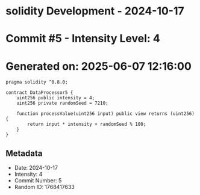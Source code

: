 ﻿# solidity Development - 2024-10-17
# Commit #5 - Intensity Level: 4
# Generated on: 2025-06-07 12:16:00
```solidity
pragma solidity ^0.8.0;

contract DataProcessor5 {
    uint256 public intensity = 4;
    uint256 private randomSeed = 7210;

    function processValue(uint256 input) public view returns (uint256) {
        return input * intensity + randomSeed % 100;
    }
}
```
## Metadata
- Date: 2024-10-17
- Intensity: 4
- Commit Number: 5
- Random ID: 1768417633
